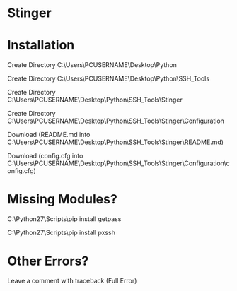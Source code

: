 # Stinger

# Installation #

Create Directory C:\Users\PCUSERNAME\Desktop\Python

Create Directory C:\Users\PCUSERNAME\Desktop\Python\SSH_Tools

Create Directory C:\Users\PCUSERNAME\Desktop\Python\SSH_Tools\Stinger

Create Directory C:\Users\PCUSERNAME\Desktop\Python\SSH_Tools\Stinger\Configuration

Download (README.md into C:\Users\PCUSERNAME\Desktop\Python\SSH_Tools\Stinger\README.md)

Download (config.cfg into C:\Users\PCUSERNAME\Desktop\Python\SSH_Tools\Stinger\Configuration\config.cfg)

# Missing Modules? #

C:\Python27\Scripts\pip install getpass

C:\Python27\Scripts\pip install pxssh

# Other Errors? #

Leave a comment with traceback (Full Error)
